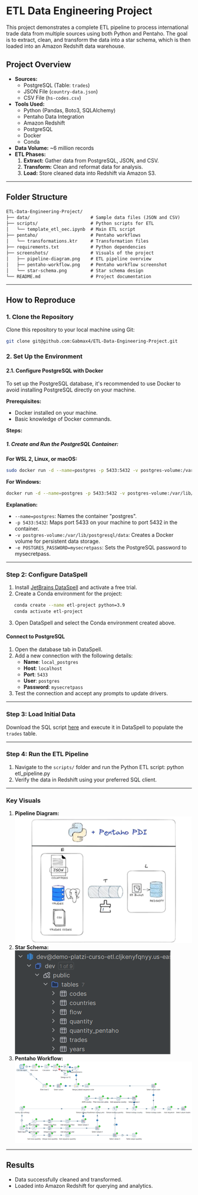 # ETL Data Engineering Project

This project demonstrates a complete ETL pipeline to process international trade data from multiple sources using both Python and Pentaho. The goal is to extract, clean, and transform the data into a star schema, which is then loaded into an Amazon Redshift data warehouse.

## Project Overview
- **Sources:**
  - PostgreSQL (Table: `trades`)
  - JSON File (`country-data.json`)
  - CSV File (`hs-codes.csv`)
- **Tools Used:**
  - Python (Pandas, Boto3, SQLAlchemy)
  - Pentaho Data Integration
  - Amazon Redshift
  - PostgreSQL
  - Docker 
  - Conda
- **Data Volume:** ~6 million records
- **ETL Phases:**
  1. **Extract:** Gather data from PostgreSQL, JSON, and CSV.
  2. **Transform:** Clean and reformat data for analysis.
  3. **Load:** Store cleaned data into Redshift via Amazon S3.


---

## Folder Structure
```plaintext
ETL-Data-Engineering-Project/
├── data/                       # Sample data files (JSON and CSV)
├── scripts/                    # Python scripts for ETL
│   └── template_etl_oec.ipynb  # Main ETL script
├── pentaho/                    # Pentaho workflows
│   └── transformations.ktr     # Transformation files
├── requirements.txt            # Python dependencies
├── screenshots/                # Visuals of the project
│   ├── pipeline-diagram.png    # ETL pipeline overview
│   ├── pentaho-workflow.png    # Pentaho workflow screenshot
│   └── star-schema.png         # Star schema design
└── README.md                   # Project documentation
```

---

## How to Reproduce

### 1. Clone the Repository

Clone this repository to your local machine using Git:

```bash
git clone git@github.com:Gabmax4/ETL-Data-Engineering-Project.git
```

### 2. Set Up the Environment
#### 2.1. Configure PostgreSQL with Docker
To set up the PostgreSQL database, it's recommended to use Docker to avoid installing PostgreSQL directly on your machine.

**Prerequisites:**

- Docker installed on your machine.
- Basic knowledge of Docker commands.

**Steps:**

##### 1. Create and Run the PostgreSQL Container:

**For WSL 2, Linux, or macOS:**

```bash
sudo docker run -d --name=postgres -p 5433:5432 -v postgres-volume:/var/lib/postgresql/data -e POSTGRES_PASSWORD=mysecretpass postgres
```

**For Windows:**

```bash
docker run -d --name=postgres -p 5433:5432 -v postgres-volume:/var/lib/postgresql/data -e POSTGRES_PASSWORD=mysecretpass postgres
```

**Explanation:**

- `--name=postgres`: Names the container "postgres".
- `-p 5433:5432`: Maps port 5433 on your machine to port 5432 in the container.
- `-v postgres-volume:/var/lib/postgresql/data`: Creates a Docker volume for persistent data storage.
- `-e POSTGRES_PASSWORD=mysecretpass`: Sets the PostgreSQL password to mysecretpass.

---

### Step 2: Configure DataSpell
1. Install [JetBrains DataSpell](https://www.jetbrains.com/dataspell/) and activate a free trial.
2. Create a Conda environment for the project:
```bash 
   conda create --name etl-project python=3.9
   conda activate etl-project
```
   
3. Open DataSpell and select the Conda environment created above.

#### **Connect to PostgreSQL**
1. Open the database tab in DataSpell.
2. Add a new connection with the following details:
   - **Name**: `local_postgres`
   - **Host**: `localhost`
   - **Port**: `5433`
   - **User**: `postgres`
   - **Password**: `mysecretpass`
3. Test the connection and accept any prompts to update drivers.

---

### Step 3: Load Initial Data
Download the SQL script [here](https://drive.google.com/file/d/19U7l0kp3mEh8SYYG6BjoDp0kVPYWDsqI/view) and execute it in DataSpell to populate the `trades` table.

---

### Step 4: Run the ETL Pipeline
1. Navigate to the `scripts/` folder and run the Python ETL script:
   python etl_pipeline.py
2. Verify the data in Redshift using your preferred SQL client.

---

### Key Visuals

1. **Pipeline Diagram:** ![Pipeline Overview](screenshots/pipeline-diagram.png)
2. **Star Schema:** ![Star Schema](screenshots/star-schema.png)
3. **Pentaho Workflow:** ![Pentaho Workflow](screenshots/pentaho-workflow.png)

---

## Results
- Data successfully cleaned and transformed.
- Loaded into Amazon Redshift for querying and analytics.